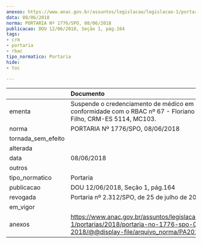 ```yaml
---
anexos: https://www.anac.gov.br/assuntos/legislacao/legislacao-1/portarias/2018/portaria-no-1776-spo-08-06-2018/@@display-file/arquivo_norma/PA2018-1776.pdf
data: 08/06/2018
norma: PORTARIA Nº 1776/SPO, 08/06/2018
publicacao: DOU 12/06/2018, Seção 1, pág.164
tags:
- crm
- portaria
- rbac
tipo_normatico: Portaria
hide: 
- toc 
 
---
```


|                    | Documento                                                                                                                                            |
|:-------------------|:-----------------------------------------------------------------------------------------------------------------------------------------------------|
| ementa             | Suspende o credenciamento de médico em conformidade com o RBAC nº 67 - Floriano Schwanz Filho, CRM-ES 5114, MC103.                                   |
| norma              | PORTARIA Nº 1776/SPO, 08/06/2018                                                                                                                     |
| tornada_sem_efeito |                                                                                                                                                      |
| alterada           |                                                                                                                                                      |
| data               | 08/06/2018                                                                                                                                           |
| outros             |                                                                                                                                                      |
| tipo_normatico     | Portaria                                                                                                                                             |
| publicacao         | DOU 12/06/2018, Seção 1, pág.164                                                                                                                     |
| revogada           | Portaria nº 2.312/SPO, de 25 de julho de 2018.                                                                                                       |
| em_vigor           |                                                                                                                                                      |
| anexos             | https://www.anac.gov.br/assuntos/legislacao/legislacao-1/portarias/2018/portaria-no-1776-spo-08-06-2018/@@display-file/arquivo_norma/PA2018-1776.pdf |